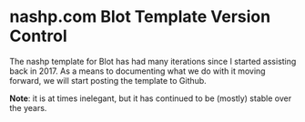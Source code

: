 # nashp.com Blot Template Version Control

The nashp template for Blot has had many iterations since I started assisting back in 2017. As a means to documenting what we do with it moving forward, we will start posting the template to Github.

**Note**: it is at times inelegant, but it has continued to be (mostly) stable over the years.
